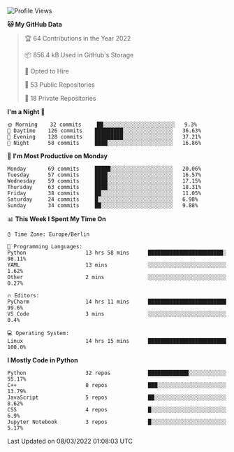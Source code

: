 <!--START_SECTION:waka-->
![Profile Views](http://img.shields.io/badge/Profile%20Views-3-blue)

**🐱 My GitHub Data** 

> 🏆 64 Contributions in the Year 2022
 > 
> 📦 856.4 kB Used in GitHub's Storage 
 > 
> 💼 Opted to Hire
 > 
> 📜 53 Public Repositories 
 > 
> 🔑 18 Private Repositories  
 > 
**I'm a Night 🦉** 

```text
🌞 Morning    32 commits     ██░░░░░░░░░░░░░░░░░░░░░░░   9.3% 
🌆 Daytime    126 commits    █████████░░░░░░░░░░░░░░░░   36.63% 
🌃 Evening    128 commits    █████████░░░░░░░░░░░░░░░░   37.21% 
🌙 Night      58 commits     ████░░░░░░░░░░░░░░░░░░░░░   16.86%

```
📅 **I'm Most Productive on Monday** 

```text
Monday       69 commits     █████░░░░░░░░░░░░░░░░░░░░   20.06% 
Tuesday      57 commits     ████░░░░░░░░░░░░░░░░░░░░░   16.57% 
Wednesday    59 commits     ████░░░░░░░░░░░░░░░░░░░░░   17.15% 
Thursday     63 commits     ████░░░░░░░░░░░░░░░░░░░░░   18.31% 
Friday       38 commits     ██░░░░░░░░░░░░░░░░░░░░░░░   11.05% 
Saturday     24 commits     █░░░░░░░░░░░░░░░░░░░░░░░░   6.98% 
Sunday       34 commits     ██░░░░░░░░░░░░░░░░░░░░░░░   9.88%

```


📊 **This Week I Spent My Time On** 

```text
⌚︎ Time Zone: Europe/Berlin

💬 Programming Languages: 
Python                   13 hrs 58 mins      ████████████████████████░   98.11% 
YAML                     13 mins             ░░░░░░░░░░░░░░░░░░░░░░░░░   1.62% 
Other                    2 mins              ░░░░░░░░░░░░░░░░░░░░░░░░░   0.27%

🔥 Editors: 
PyCharm                  14 hrs 11 mins      █████████████████████████   99.6% 
VS Code                  3 mins              ░░░░░░░░░░░░░░░░░░░░░░░░░   0.4%

💻 Operating System: 
Linux                    14 hrs 15 mins      █████████████████████████   100.0%

```

**I Mostly Code in Python** 

```text
Python                   32 repos            █████████████░░░░░░░░░░░░   55.17% 
C++                      8 repos             ███░░░░░░░░░░░░░░░░░░░░░░   13.79% 
JavaScript               5 repos             ██░░░░░░░░░░░░░░░░░░░░░░░   8.62% 
CSS                      4 repos             █░░░░░░░░░░░░░░░░░░░░░░░░   6.9% 
Jupyter Notebook         3 repos             █░░░░░░░░░░░░░░░░░░░░░░░░   5.17%

```



 Last Updated on 08/03/2022 01:08:03 UTC
<!--END_SECTION:waka-->　　

